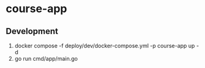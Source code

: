 # course-app

## Development

1. docker compose -f deploy/dev/docker-compose.yml -p course-app up -d
2. go run cmd/app/main.go
